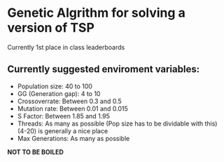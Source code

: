 # Genetic Algrithm for solving a version of TSP

Currently 1st place in class leaderboards


## Currently suggested enviroment variables:

- Population size: 40 to 100
- GG (Generation gap): 4 to 10
- Crossoverrate: Between 0.3 and 0.5
- Mutation rate: Between 0.01 and 0.015
- S Factor: Between 1.85 and 1.95
- Threads: As many as possible (Pop size has to be dividable with this) (4-20) is generally a nice place
- Max Generations: As many as possible

**NOT TO BE BOILED**